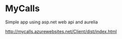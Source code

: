 # MyCalls
Simple app using asp.net web api and aurelia

http://mycalls.azurewebsites.net/Client/dist/index.html
